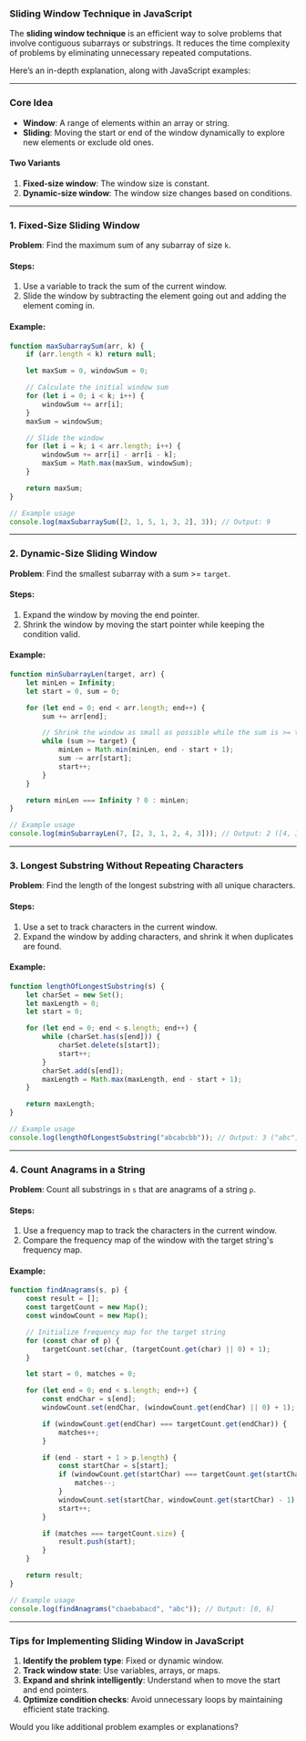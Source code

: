 ### Sliding Window Technique in JavaScript

The **sliding window technique** is an efficient way to solve problems that involve contiguous subarrays or substrings. It reduces the time complexity of problems by eliminating unnecessary repeated computations.

Here’s an in-depth explanation, along with JavaScript examples:

---

### **Core Idea**

- **Window**: A range of elements within an array or string.
- **Sliding**: Moving the start or end of the window dynamically to explore new elements or exclude old ones.

#### **Two Variants**
1. **Fixed-size window**: The window size is constant.
2. **Dynamic-size window**: The window size changes based on conditions.

---

### **1. Fixed-Size Sliding Window**

**Problem**: Find the maximum sum of any subarray of size `k`.

#### **Steps**:
1. Use a variable to track the sum of the current window.
2. Slide the window by subtracting the element going out and adding the element coming in.

#### **Example**:

```javascript
function maxSubarraySum(arr, k) {
    if (arr.length < k) return null;

    let maxSum = 0, windowSum = 0;

    // Calculate the initial window sum
    for (let i = 0; i < k; i++) {
        windowSum += arr[i];
    }
    maxSum = windowSum;

    // Slide the window
    for (let i = k; i < arr.length; i++) {
        windowSum += arr[i] - arr[i - k];
        maxSum = Math.max(maxSum, windowSum);
    }

    return maxSum;
}

// Example usage
console.log(maxSubarraySum([2, 1, 5, 1, 3, 2], 3)); // Output: 9
```

---

### **2. Dynamic-Size Sliding Window**

**Problem**: Find the smallest subarray with a sum >= `target`.

#### **Steps**:
1. Expand the window by moving the end pointer.
2. Shrink the window by moving the start pointer while keeping the condition valid.

#### **Example**:

```javascript
function minSubarrayLen(target, arr) {
    let minLen = Infinity;
    let start = 0, sum = 0;

    for (let end = 0; end < arr.length; end++) {
        sum += arr[end];

        // Shrink the window as small as possible while the sum is >= target
        while (sum >= target) {
            minLen = Math.min(minLen, end - start + 1);
            sum -= arr[start];
            start++;
        }
    }

    return minLen === Infinity ? 0 : minLen;
}

// Example usage
console.log(minSubarrayLen(7, [2, 3, 1, 2, 4, 3])); // Output: 2 ([4, 3])
```

---

### **3. Longest Substring Without Repeating Characters**

**Problem**: Find the length of the longest substring with all unique characters.

#### **Steps**:
1. Use a set to track characters in the current window.
2. Expand the window by adding characters, and shrink it when duplicates are found.

#### **Example**:

```javascript
function lengthOfLongestSubstring(s) {
    let charSet = new Set();
    let maxLength = 0;
    let start = 0;

    for (let end = 0; end < s.length; end++) {
        while (charSet.has(s[end])) {
            charSet.delete(s[start]);
            start++;
        }
        charSet.add(s[end]);
        maxLength = Math.max(maxLength, end - start + 1);
    }

    return maxLength;
}

// Example usage
console.log(lengthOfLongestSubstring("abcabcbb")); // Output: 3 ("abc")
```

---

### **4. Count Anagrams in a String**

**Problem**: Count all substrings in `s` that are anagrams of a string `p`.

#### **Steps**:
1. Use a frequency map to track the characters in the current window.
2. Compare the frequency map of the window with the target string's frequency map.

#### **Example**:

```javascript
function findAnagrams(s, p) {
    const result = [];
    const targetCount = new Map();
    const windowCount = new Map();

    // Initialize frequency map for the target string
    for (const char of p) {
        targetCount.set(char, (targetCount.get(char) || 0) + 1);
    }

    let start = 0, matches = 0;

    for (let end = 0; end < s.length; end++) {
        const endChar = s[end];
        windowCount.set(endChar, (windowCount.get(endChar) || 0) + 1);

        if (windowCount.get(endChar) === targetCount.get(endChar)) {
            matches++;
        }

        if (end - start + 1 > p.length) {
            const startChar = s[start];
            if (windowCount.get(startChar) === targetCount.get(startChar)) {
                matches--;
            }
            windowCount.set(startChar, windowCount.get(startChar) - 1);
            start++;
        }

        if (matches === targetCount.size) {
            result.push(start);
        }
    }

    return result;
}

// Example usage
console.log(findAnagrams("cbaebabacd", "abc")); // Output: [0, 6]
```

---

### **Tips for Implementing Sliding Window in JavaScript**
1. **Identify the problem type**: Fixed or dynamic window.
2. **Track window state**: Use variables, arrays, or maps.
3. **Expand and shrink intelligently**: Understand when to move the start and end pointers.
4. **Optimize condition checks**: Avoid unnecessary loops by maintaining efficient state tracking.

Would you like additional problem examples or explanations?
